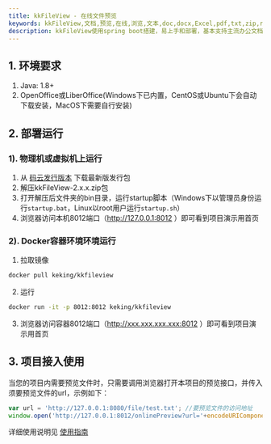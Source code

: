 ```yaml
---
title: kkFileView - 在线文件预览
keywords: kkFileView,文档,预览,在线,浏览,文本,doc,docx,Excel,pdf,txt,zip,rar,压缩
description: kkFileView使用spring boot搭建，易上手和部署，基本支持主流办公文档的在线预览，如doc,docx,Excel,pdf,txt,zip,rar,图片等等
---
```

## 1. 环境要求
1. Java: 1.8+
2. OpenOffice或LiberOffice(Windows下已内置，CentOS或Ubuntu下会自动下载安装，MacOS下需要自行安装)

## 2. 部署运行
### 1). 物理机或虚拟机上运行
1. 从 [码云发行版本](https://gitee.com/kekingcn/file-online-preview/releases) 下载最新版发行包
2. 解压kkFileView-2.x.x.zip包
3. 打开解压后文件夹的bin目录，运行startup脚本（Windows下以管理员身份运行`startup.bat`，Linux以root用户运行`startup.sh`）
4. 浏览器访问本机8012端口（http://127.0.0.1:8012 ）即可看到项目演示用首页
### 2). Docker容器环境环境运行
1. 拉取镜像
```bash
docker pull keking/kkfileview
```
2. 运行
```bash
docker run -it -p 8012:8012 keking/kkfileview
```
3. 浏览器访问容器8012端口（http://xxx.xxx.xxx.xxx:8012 ）即可看到项目演示用首页

## 3. 项目接入使用
当您的项目内需要预览文件时，只需要调用浏览器打开本项目的预览接口，并传入须要预览文件的url，示例如下：
```javascript
var url = 'http://127.0.0.1:8080/file/test.txt'; //要预览文件的访问地址
window.open('http://127.0.0.1:8012/onlinePreview?url='+encodeURIComponent(previewUrl));
```
详细使用说明见 [使用指南](usage.md)